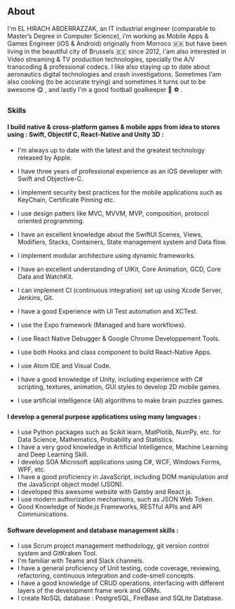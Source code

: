 About
-----

I'm EL HIRACH ABDERRAZZAK, an IT industrial engineer (comparable to Master’s Degree in Computer Science), i'm working as Mobile Apps & Games Engineer (iOS & Android) originally from Morroco 🇲🇦 but have been living in the beautiful city of Brussels 🇧🇪 since 2012, i'am also interested in Video streaming & TV production technologies, specially the A/V transcoding & professional codecs. I like also staying up to date about aeronautics digital technologies and crash investigations. Sometimes I'am also cooking (to be accurate trying) and sometimes it turns out to be awesome 😋 , and lastly I'm a good football goalkeeper 🥅 ⚽ .

  

### Skills

#### I build native & cross-platform games & mobile apps from idea to stores using : Swift, Objectif C, React-Native and Unity 3D :

  

*   I'm always up to date with the latest and the greatest technology released by Apple.
*   I have three years of professional experience as an iOS developer with Swift and Objective-C. 
*   I implement security best practices for the mobile applications such as KeyChain, Certificate Pinning etc.
*   I use design patters like MVC, MVVM, MVP, composition, protocol oriented programming.
*   I have an excellent knowledge about the SwiftUI Scenes, Views, Modifiers, Stacks, Containers, State management system and Data flow.
*   I implement modular architecture using dynamic frameworks.
*   I have an excellent understanding of UIKit, Core Animation, GCD, Core Data and WatchKit.
*   I can implement CI (continuous integration) set up using Xcode Server, Jenkins, Git.
*   I have a good Experience with UI Test automation and XCTest.

  
*   I use the Expo framework (Managed and bare workflows).
*   I use React Native Debugger & Google Chrome Developpement Tools.
*   I use both Hooks and class component to build React-Native Apps.
*   I use Atom IDE and Visual Code.

  

*   I have a good knowledge of Unity, including experience with C# scripting, textures, animation, GUI styles to develop 2D mobile games.
*   I use artificial intelligence (AI) algorithms to make brain puzzles games.

  

#### I develop a general purpose applications using many languages :

  

*   I use Python packages such as Scikit learn, MatPlotib, NumPy, etc. for Data Science, Mathematics, Probability and Statistics.
*   I have a very good knowledge in Artificial Intelligence, Machine Learning and Deep Learning Skill.
*   I develop SOA Microsoft applications using C#, WCF, Windows Forms, WPF, etc.
*   I have a good proficiency in JavaScript, including DOM manipulation and the JavaScript object model (JSON).
*   I developed this awesome website with Gatsby and React js.
*   I use modern authorization mechanisms, such as JSON Web Token.
*   Good Knowledge of Node.js Frameworks, RESTful APIs and API Communications.

  

#### Software development and database management skills :

  

*   I use Scrum project management methodology, git version control system and GitKraken Tool.
*   I'm familiar with Teams and Slack channels.
*   I have a general proficiency of Unit testing, code coverage, reviewing, refactoring, continuous integration and code-smell concepts.
*   I have a good knowledge of CRUD operations, interfacing with different layers of the development frame work and ORMs.
*   I create NoSQL database : PostgreSQL, FireBase and SQLite Database.


